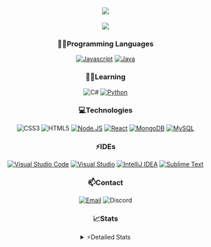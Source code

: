 <div align="center">

<h1 align="center">
  <a href="https://git.io/typing-svg">
    <img src="https://readme-typing-svg.herokuapp.com/?lines=Hello,+There!+👋;This+is+chicho.;CEO+on+Hely+Development....;&center=true&size=25">
  </a>
</h1>
  
<p align="center">
  <img src="https://lanyard.cnrad.dev/api/418087525735858208" />
</p>

### 👨‍💻Programming Languages
  [![Javascript](https://img.shields.io/badge/JavaScript-323330?style=for-the-badge&logo=javascript&logoColor=F7DF1E)](https://www.javascript.com)
  [![Java](https://img.shields.io/badge/Java-ED8B00?style=for-the-badge&logo=java&logoColor=white)](https://www.java.com)
  
### 👨‍💻Learning
  ![C#](https://img.shields.io/badge/C%23-239120?style=for-the-badge&logo=c-sharp&logoColor=white)
  [![Python](https://img.shields.io/badge/Python-FFD43B?style=for-the-badge&logo=python&logoColor=blue)](https://www.python.org)  

### 💻Technologies
  ![CSS3](https://img.shields.io/badge/CSS3-1572B6?style=for-the-badge&logo=css3&logoColor=white)
  ![HTML5](https://img.shields.io/badge/HTML5-E34F26?style=for-the-badge&logo=html5&logoColor=white)
  [![Node.JS](https://img.shields.io/badge/Node.js-339933?style=for-the-badge&logo=nodedotjs&logoColor=white)](https://nodejs.org)
  [![React](https://img.shields.io/badge/React-20232A?style=for-the-badge&logo=react&logoColor=61DAFB)](https://reactjs.org/)
  [![MongoDB](https://img.shields.io/badge/MongoDB-4EA94B?style=for-the-badge&logo=mongodb&logoColor=white)](https://www.mongodb.com)
  [![MySQL](https://img.shields.io/badge/MySQL-005C84?style=for-the-badge&logo=mysql&logoColor=white)](https://www.mysql.com)

### ⚡IDEs
  [![Visual Studio Code](https://img.shields.io/badge/Visual_Studio_Code-0078D4?style=for-the-badge&logo=visual%20studio%20code&logoColor=white)](https://code.visualstudio.com)
  [![Visual Studio](https://img.shields.io/badge/Visual_Studio-5C2D91?style=for-the-badge&logo=visual%20studio&logoColor=white)](https://visualstudio.com)
  [![IntelliJ IDEA](https://img.shields.io/badge/IntelliJIDEA-000000.svg?style=for-the-badge&logo=intellij-idea&logoColor=white)](https://www.jetbrains.com/idea)
  [![Sublime Text](https://img.shields.io/badge/sublime_text-%23575757.svg?&style=for-the-badge&logo=sublime-text&logoColor=important)](https://www.sublimetext.com)
  
### 📫Contact
  [![Email](https://img.shields.io/badge/Email-gastondalla@gmail.com-04619f?style=for-the-badge&logo=gmail&logoColor=white)](mailto:gastondalla@gmail.com)
  ![Discord](https://img.shields.io/badge/Discord-Chicho%234281-5865F2?style=for-the-badge&logo=discord&logoColor=white)
</br>  

### 📈Stats
<details>
    <summary> ⚡Detailed Stats</summary>
    <br/>

<!--START_SECTION:waka-->
![Code Time](http://img.shields.io/badge/Code%20Time-34%20hrs%2059%20mins-blue)

![Profile Views](http://img.shields.io/badge/Profile%20Views-1-blue)

**🐱 My GitHub Data** 

> 📦 36.8 kB Used in GitHub's Storage 
 > 
> 🏆 1 Contributions in the Year 2023
 > 
> 🚫 Not Opted to Hire
 > 
> 📜 8 Public Repositories 
 > 
> 🔑 6 Private Repositories 
 > 
**I'm a Night 🦉** 

```text
🌞 Morning                5 commits           █░░░░░░░░░░░░░░░░░░░░░░░░   02.46 % 
🌆 Daytime                38 commits          █████░░░░░░░░░░░░░░░░░░░░   18.72 % 
🌃 Evening                96 commits          ████████████░░░░░░░░░░░░░   47.29 % 
🌙 Night                  64 commits          ████████░░░░░░░░░░░░░░░░░   31.53 % 
```
📅 **I'm Most Productive on Tuesday** 

```text
Monday                   14 commits          ██░░░░░░░░░░░░░░░░░░░░░░░   06.90 % 
Tuesday                  50 commits          ██████░░░░░░░░░░░░░░░░░░░   24.63 % 
Wednesday                33 commits          ████░░░░░░░░░░░░░░░░░░░░░   16.26 % 
Thursday                 21 commits          ███░░░░░░░░░░░░░░░░░░░░░░   10.34 % 
Friday                   28 commits          ███░░░░░░░░░░░░░░░░░░░░░░   13.79 % 
Saturday                 31 commits          ████░░░░░░░░░░░░░░░░░░░░░   15.27 % 
Sunday                   26 commits          ███░░░░░░░░░░░░░░░░░░░░░░   12.81 % 
```


📊 **This Week I Spent My Time On** 

```text
🕑︎ Time Zone: America/Argentina/Buenos_Aires

💬 Programming Languages: 
JavaScript               1 hr 27 mins        █████████░░░░░░░░░░░░░░░░   34.81 % 
HTML                     1 hr 16 mins        ████████░░░░░░░░░░░░░░░░░   30.44 % 
YAML                     41 mins             ████░░░░░░░░░░░░░░░░░░░░░   16.61 % 
Java                     21 mins             ██░░░░░░░░░░░░░░░░░░░░░░░   08.72 % 
CSS                      15 mins             ██░░░░░░░░░░░░░░░░░░░░░░░   06.04 % 

🔥 Editors: 
VS Code                  3 hrs 6 mins        ███████████████████░░░░░░   74.50 % 
IntelliJ                 1 hr 3 mins         ██████░░░░░░░░░░░░░░░░░░░   25.50 % 

🐱‍💻 Projects: 
build                    1 hr 26 mins        █████████░░░░░░░░░░░░░░░░   34.68 % 
helydev.com              1 hr 10 mins        ███████░░░░░░░░░░░░░░░░░░   28.31 % 
Void-1.7                 42 mins             ████░░░░░░░░░░░░░░░░░░░░░   16.91 % 
Blast                    20 mins             ██░░░░░░░░░░░░░░░░░░░░░░░   08.13 % 
UPGRADER.CC Re-seller Web16 mins             ██░░░░░░░░░░░░░░░░░░░░░░░   06.62 % 

💻 Operating System: 
Windows                  4 hrs 10 mins       █████████████████████████   100.00 % 
```

**I Mostly Code in JavaScript** 

```text
JavaScript               8 repos             ██████████░░░░░░░░░░░░░░░   40.00 % 
Java                     6 repos             ████████░░░░░░░░░░░░░░░░░   30.00 % 
CSS                      2 repos             ██░░░░░░░░░░░░░░░░░░░░░░░   10.00 % 
C#                       1 repo              █░░░░░░░░░░░░░░░░░░░░░░░░   05.00 % 
Batchfile                1 repo              █░░░░░░░░░░░░░░░░░░░░░░░░   05.00 % 
```




 Last Updated on 23/02/2023 06:17:15 UTC
<!--END_SECTION:waka-->
</details>
